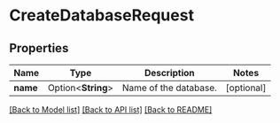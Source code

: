 # CreateDatabaseRequest

## Properties

Name | Type | Description | Notes
------------ | ------------- | ------------- | -------------
**name** | Option<**String**> | Name of the database. | [optional]

[[Back to Model list]](../README.md#documentation-for-models) [[Back to API list]](../README.md#documentation-for-api-endpoints) [[Back to README]](../README.md)


